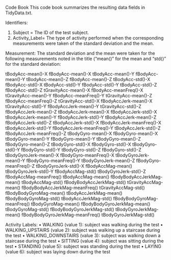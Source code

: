 Code Book
This code book summarizes the resulting data fields in TidyData.txt.

Identifiers:

1. Subject = The ID of the test subject.
2. Activity_Label= The type of activity performed when the corresponding measurements were taken of the standard deviation and the mean.

Measurement:
 The standard deviation and the mean were taken for the following measurements noted in the title (“mean()” for the mean and “std()” for the standard deviation:
 
tBodyAcc-mean()-X			fBodyAcc-mean()-X
tBodyAcc-mean()-Y			fBodyAcc-mean()-Y
tBodyAcc-mean()-Z			fBodyAcc-mean()-Z
tBodyAcc-std()-X			fBodyAcc-std()-X
tBodyAcc-std()-Y			fBodyAcc-std()-Y
tBodyAcc-std()-Z			fBodyAcc-std()-Z
tGravityAcc-mean()-X		fBodyAcc-meanFreq()-X
tGravityAcc-mean()-Y		fBodyAcc-meanFreq()-Y
tGravityAcc-mean()-Z		fBodyAcc-meanFreq()-Z
tGravityAcc-std()-X			fBodyAccJerk-mean()-X
tGravityAcc-std()-Y			fBodyAccJerk-mean()-Y
tGravityAcc-std()-Z			fBodyAccJerk-mean()-Z
tBodyAccJerk-mean()-X		fBodyAccJerk-std()-X
tBodyAccJerk-mean()-Y		fBodyAccJerk-std()-Y
tBodyAccJerk-mean()-Z		fBodyAccJerk-std()-Z
tBodyAccJerk-std()-X		fBodyAccJerk-meanFreq()-X
tBodyAccJerk-std()-Y		fBodyAccJerk-meanFreq()-Y
tBodyAccJerk-std()-Z		fBodyAccJerk-meanFreq()-Z
tBodyGyro-mean()-X		fBodyGyro-mean()-X
tBodyGyro-mean()-Y		fBodyGyro-mean()-Y
tBodyGyro-mean()-Z		fBodyGyro-mean()-Z
tBodyGyro-std()-X			fBodyGyro-std()-X
tBodyGyro-std()-Y			fBodyGyro-std()-Y
tBodyGyro-std()-Z			fBodyGyro-std()-Z
tBodyGyroJerk-mean()-X		fBodyGyro-meanFreq()-X
tBodyGyroJerk-mean()-Y		fBodyGyro-meanFreq()-Y
tBodyGyroJerk-mean()-Z		fBodyGyro-meanFreq()-Z
tBodyGyroJerk-std()-X		fBodyAccMag-mean()
tBodyGyroJerk-std()-Y		fBodyAccMag-std()
tBodyGyroJerk-std()-Z		fBodyAccMag-meanFreq()
tBodyAccMag-mean()		fBodyBodyAccJerkMag-mean()
tBodyAccMag-std()			fBodyBodyAccJerkMag-std()
tGravityAccMag-mean()		fBodyBodyAccJerkMag-meanFreq()
tGravityAccMag-std()		fBodyBodyGyroMag-mean()
tBodyAccJerkMag-mean()		fBodyBodyGyroMag-std()
tBodyAccJerkMag-std()		fBodyBodyGyroMag-meanFreq()
tBodyGyroMag-mean()		fBodyBodyGyroJerkMag-mean()
tBodyGyroMag-std()      		fBodyBodyGyroJerkMag-std()
tBodyGyroJerkMag-mean() 		fBodyBodyGyroJerkMag-meanFreq()
tBodyGyroJerkMag-std()		

Activity Labels:
•	WALKING (value 1): subject was walking during the test
•	WALKING_UPSTAIRS (value 2): subject was walking up a staircase during the test
•	WALKING_DOWNSTAIRS (value 3): subject was walking down a staircase during the test
•	SITTING (value 4): subject was sitting during the test
•	STANDING (value 5): subject was standing during the test
•	LAYING (value 6): subject was laying down during the test

